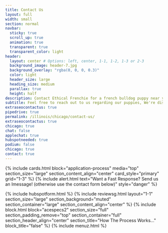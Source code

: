 ```yaml
---
title: Contact Us
layout: full
width: small
section: normal
navbar:
  sticky: true
  scroll_up: true
  animation: true
  transparent: true
  transparent_color: light
header:
  layout: center # Options: left, center, 1-1, 1-2, 1-3 or 2-3
  background_image: header-7.jpg
  background_overlay: "rgba(0, 0, 0, 0.3)"
  color: light
  header_size: large
  heading_size: medium
  parallax: true
  height: half
description: Contact Ethical Frenchie for a french bulldog puppy near you
subtitle: Feel free to reach out to us regarding our puppies, We're disrupting the traditional petstore model, one frenchie at a time.
extraseocontactus: true
pipedrive: true
permalink: /illinois/chicago/contact-us/
extraseocontactus: true
chicago: true
chat: false
applechat: true
hubspotneeded: true
podium: false
chicago: true
contact: true
---
```

{% include cards.html block="application-process" media="top" section_size="large" section_content_align="center" card_style="primary" grid="1-3" %}
{% include alert.html text="Want a Fast Response? Send us an Imessage! (otherwise use the contact form below)" style="danger" %}
<div
    class="apple-business-chat-banner-container"
    data-apple-business-id="aea0f1e1-d35e-4943-a9f1-141bc4d2db78"
    data-apple-business-phone="+12127390182"
    data-apple-banner-cta="Imessage Us!"
    data-apple-banner-context="If you have an Iphone you'll see the chat, ID, if not you'll only see the phone icon"
    data-apple-banner-rounded-corners="false"
></div>
{% include hubspotform.html %}
{% include reviewsg.html layout="1-1" section_size="large" section_background="muted" section_container="large" section_content_align="center" %}
 {% include block.html block="acespecs2" section_size="full" section_padding_remove="top" section_container="full" section_header_align="center" section_title="How The Process Works..." block_title="false" %} {% include menuz.html %}